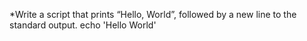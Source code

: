 *Write a script that prints “Hello, World”, followed by a new line to the standard output. 
echo 'Hello World'

